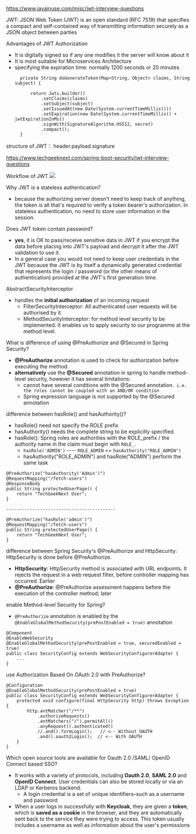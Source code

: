 https://www.javainuse.com/misc/jwt-interview-questions

JWT: JSON Web Token (JWT) is an open standard (RFC 7519) that specifies a compact and self-contained way of transmitting information securely as a JSON object between parties

Advantages of JWT Authorization
- It is digitally signed so if any one modifies it the server will know about it
- It is most suitable for Microservices Architecture
- specifying the expiration time: normally 1200 seconds or 20 minutes
  ```
    private String doGenerateToken(Map<String, Object> claims, String subject) {

		return Jwts.builder()
            .setClaims(claims)
            .setSubject(subject)
            .setIssuedAt(new Date(System.currentTimeMillis()))
			.setExpiration(new Date(System.currentTimeMillis() + jwtExpirationInMs))
            .signWith(SignatureAlgorithm.HS512, secret)
            .compact();
	}

  ```

structure of JWT：
header.payload.signature

https://www.techgeeknext.com/spring-boot-security/jwt-interview-questions

Workflow of JWT
![](https://www.techgeeknext.com/jwt/jwt-workflow.JPG)

Why JWT is a stateless authentication?
- because the authorizing server doesn't need to keep track of anything, the token is all that's required to verify a token bearer's authorization. In stateless authentication, no need to store user information in the session.

Does JWT token contain password?
- **yes**, it is OK to pass/receive sensitive data in JWT if you encrypt the data before placing into JWT's payload and decrypt it after the JWT validation to use it.
- In a general case you would not need to keep user credentials in the JWT because the JWT is by itself a dynamically generated credential that represents the login / password (or the other means of authentication) provided at the JWT's first generation time.

AbstractSecurityInterceptor
- handles the **initial authorization** of an incoming request
  - FilterSecurityInterceptor: All authenticated user requests will be authorised by it.
  - MethodSecurityInterceptor: for method level security to be implemented. It enables us to apply security to our programme at the method level.

What is difference of using @PreAuthorize and @Secured in Spring Security?
- **@PreAuthorize** annotation is used to check for authorization before executing the method.
- **alternatively** use the **@Secured** annotation in spring to handle method-level security, however it has several limitations:
  - cannot have several conditions with the @Secured annotation.` i.e. the roles cannot be coupled with an AND/OR condition`
  - Spring expression language is not supported by the @Secured annotation


difference between hasRole() and hasAuthority()?
- hasRole() need not specify the ROLE prefix 
- hasAuthority() needs the complete string to be explicitly specified.
- hasRole(): Spring roles are authorities with the ROLE_prefix / the authority name in the claim must begin with `ROLE_`.
  - `hasRole('ADMIN')`  ---- `ROLE_ADMIN`   ==  `hasAuthority("ROLE_ADMIN")`
  - hasAuthority("ROLE_ADMIN") and hasRole("ADMIN") perform the same task

```
@PreAuthorize("hasAuthority('Admin')")
@RequestMapping("/fetch-users")
@ResponseBody
public String protectedUserPage() {
    return "TechGeekNext User";
}

------------------------------------------

@PreAuthorize("hasRole('admin')")
@RequestMapping("/fetch-users")
public String protectedUserPage() {
    return "TechGeekNext User";
}
```

difference between Spring Security's @PreAuthorize and HttpSecurity:  HttpSecurity is done before @PreAuthorize.
- **HttpSecurity**: HttpSecurity method is associated with URL endpoints. It rejects the request in a web request filter, before controller mapping has occurred. Earlier
- **@PreAuthorize**: @PreAuthorize assessment happens before the execution of the controller method; later

enable Method-level Security for Spring?
- `@PreAuthorize` annotation is enabled by the `@EnableGlobalMethodSecurity(prePostEnabled = true)` annotation
```
@Component
@EnableWebSecurity
@EnableGlobalMethodSecurity(prePostEnabled = true, securedEnabled = true)
public class SecurityConfig extends WebSecurityConfigurerAdapter {
    ...
}
```
use Authorization Based On OAuth 2.0 with PreAuthorize?
```
@Configuration
@EnableGlobalMethodSecurity(prePostEnabled = true)
public class SecurityConfig extends WebSecurityConfigurerAdapter {
    protected void configure(final HttpSecurity http) throws Exception {
        http.antMatcher("/**")
            .authorizeRequests()
            .antMatchers("/").permitAll()
            .anyRequest().authenticated()
            //.and().formLogin();   // <-- Without OAUTH 
            .and().oauth2Login();  // <-- With OAUTH
    }
}
```

Which open source tools are available for Oauth 2.0 /SAML/ OpenID Connect based SSO?
- It works with a variety of protocols, including **Oauth 2.0**, **SAML 2.0** and **OpenID Connect**. User credentials can also be stored locally or via an LDAP or Kerberos backend.
  - A login credential is a set of unique identifiers–such as a username and password
- When a user logs in successfully with **Keycloak**, they are given a **token**, which is **saved as a cookie** in the browser, and they are automatically sent back to the service they were trying to access. This token usually includes a username as well as information about the user's permissions













